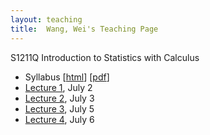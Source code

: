 ```yaml
---
layout: teaching
title:  Wang, Wei's Teaching Page
---
```

S1211Q Introduction to Statistics with Calculus

- Syllabus \[[html](./syllabus.html)\] \[[pdf](./syllabus.pdf)\]
- [Lecture 1](./lecture1.html), July 2
- [Lecture 2](./lecture1.html), July 3
- [Lecture 3](./lecture1.html), July 5
- [Lecture 4](./lecture1.html), July 6
